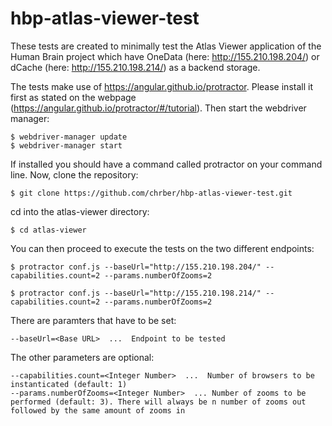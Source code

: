 # hbp-atlas-viewer-test

These tests are created to minimally test the Atlas Viewer application of the Human Brain project which have 
OneData (here: http://155.210.198.204/) or dCache  (here: http://155.210.198.214/) as a backend storage.

The tests make use of https://angular.github.io/protractor. Please install it first as stated on the webpage (https://angular.github.io/protractor/#/tutorial). Then start the webdriver manager:
```
$ webdriver-manager update
$ webdriver-manager start
```

If installed you should have a command called protractor on your command line. Now, clone the repository:

```
$ git clone https://github.com/chrber/hbp-atlas-viewer-test.git
```
cd into the atlas-viewer directory:
```
$ cd atlas-viewer
```

You can then proceed to execute the tests on the two different endpoints:

```
$ protractor conf.js --baseUrl="http://155.210.198.204/" --capabilities.count=2 --params.numberOfZooms=2
```

```
$ protractor conf.js --baseUrl="http://155.210.198.214/" --capabilities.count=2 --params.numberOfZooms=2
```
There are paramters that have to be set:

    --baseUrl=<Base URL>  ...  Endpoint to be tested

The other parameters are optional:

    --capabilities.count=<Integer Number>  ...  Number of browsers to be instanticated (default: 1)
    --params.numberOfZooms=<Integer Number>  ... Number of zooms to be performed (default: 3). There will always be n number of zooms out followed by the same amount of zooms in 
